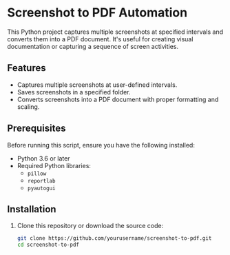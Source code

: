 # Screenshot to PDF Automation

This Python project captures multiple screenshots at specified intervals and converts them into a PDF document. It's useful for creating visual documentation or capturing a sequence of screen activities.

## Features
- Captures multiple screenshots at user-defined intervals.
- Saves screenshots in a specified folder.
- Converts screenshots into a PDF document with proper formatting and scaling.

## Prerequisites
Before running this script, ensure you have the following installed:
- Python 3.6 or later
- Required Python libraries:
  - `pillow`
  - `reportlab`
  - `pyautogui`

## Installation
1. Clone this repository or download the source code:
   ```bash
   git clone https://github.com/yourusername/screenshot-to-pdf.git
   cd screenshot-to-pdf

